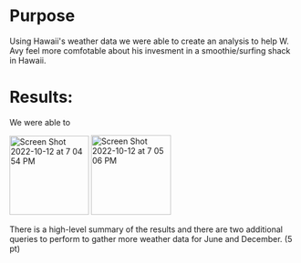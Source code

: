 # Purpose
Using Hawaii's weather data we were able to create an analysis to help W. Avy feel more comfotable about his invesment in a smoothie/surfing shack in Hawaii.


# Results:
We were able to 

<img width="139" alt="Screen Shot 2022-10-12 at 7 04 54 PM" src="https://user-images.githubusercontent.com/109987269/195469631-e5f9a2e4-edb2-46aa-a476-41089577fb5d.png">
<img width="140" alt="Screen Shot 2022-10-12 at 7 05 06 PM" src="https://user-images.githubusercontent.com/109987269/195469638-8dec5f6e-d3a4-447c-b48e-55eeb1b16bfd.png">

There is a high-level summary of the results and there are two additional queries to perform to gather more weather data for June and December. (5 pt)

